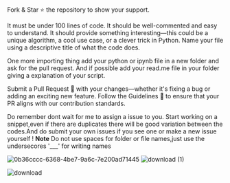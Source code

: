 Fork & Star ⭐ the repository to show your support.

It must be under 100 lines of code.
It should be well-commented and easy to understand.
It should provide something interesting—this could be a unique algorithm, a cool use case, or a clever trick in Python.
Name your file using a descriptive title of what the code does.

One more importing thing add your python or ipynb file in a new folder and ask for the pull request.
And if possible add your read.me file in your folder giving a explanation of your script.

Submit a Pull Request 🔄 with your changes—whether it's fixing a bug or adding an exciting new feature.
Follow the Guidelines 📜 to ensure that your PR aligns with our contribution standards.

Do remember dont wait for me to assign a issue to you. Start working on a snippet,even if there are duplicates there will be good variation between the codes.And do submit your own issues if you see one or make a new issue yourself !
**Note**
Do not use spaces for folder or file names,just use the undersecores '___' for writing names





![0b36cccc-6368-4be7-9a6c-7e200ad71445](https://github.com/user-attachments/assets/7ad5e267-fca4-4fd0-a6ec-eb94909624bc)
![download (1)](https://github.com/user-attachments/assets/245155e8-8a38-4f7d-8e53-5b70c8bdd092)


![download](https://github.com/user-attachments/assets/4991590a-0093-49c7-b237-58c11a6dae4d)










